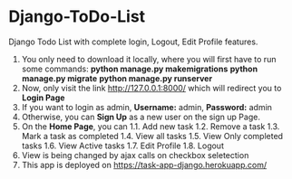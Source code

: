 # Django-ToDo-List
Django Todo List with complete login, Logout, Edit Profile features.
1. You only need to download it locally, where you will first have to run some commands:
  **python manage.py makemigrations**
  **python manage.py migrate**
  **python manage.py runserver**
2. Now, only visit the link http://127.0.0.1:8000/ which will redirect you to **Login Page**
3. If you want to login as admin, **Username:** admin, **Password:** admin
4. Otherwise, you can **Sign Up** as a new user on the sign up Page.
5. On the **Home Page**, you can 
    1.1. Add new task
    1.2. Remove a task
    1.3. Mark a task as completed
    1.4. View all tasks
    1.5. View Only completed tasks
    1.6. View Active tasks
    1.7. Edit Profile 
    1.8. Logout
 6. View is being changed by ajax calls on checkbox seletection
 7. This app is deployed on https://task-app-django.herokuapp.com/
 
